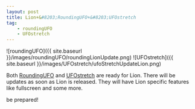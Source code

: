 ```yaml
---
layout: post
title: Lion+&#8203;RoundingUFO+&#8203;UFOstretch
tag:
    - roundingUFO
    - UFOstretch
---
```


![roundingUFO]({{ site.baseurl }}/images/roundingUFO/roundingLionUpdate.png)
![UFOstretch]({{ site.baseurl }}/images/UFOstretch/ufoStretchUpdateLion.png)

<!--more-->

Both [RoundingUFO](http://roundingufo.typemytype.com/) and [UFOstretch](http://ufostretch.typemytype.com/) are ready for Lion. There will be updates as soon as Lion is released. They will have Lion specific features like fullscreen and some more.

be prepared!
